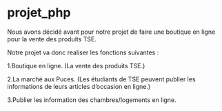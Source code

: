 # projet_php

Nous avons décidé avant pour notre projet de faire une boutique en ligne pour la vente des produits TSE.

Notre projet va donc realiser les fonctions suivantes :

1.Boutique en ligne. (La vente des produits TSE.)

2.La marché aux Puces. (Les étudiants de TSE peuvent publier les informations de leurs articles d’occasion en ligne.)

3.Publier les information des chambres/logements en ligne.